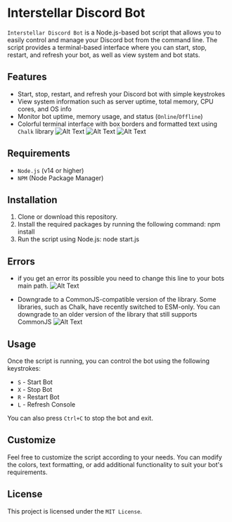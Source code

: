 # Interstellar Discord Bot

`Interstellar Discord Bot` is a Node.js-based bot script that allows you to easily control and manage your Discord bot from the command line. The script provides a terminal-based interface where you can start, stop, restart, and refresh your bot, as well as view system and bot stats.

## Features

- Start, stop, restart, and refresh your Discord bot with simple keystrokes
- View system information such as server uptime, total memory, CPU cores, and OS info
- Monitor bot uptime, memory usage, and status (`Online`/`Offline`)
- Colorful terminal interface with box borders and formatted text using `Chalk` library
![Alt Text](https://who.likes-throwing.rocks/64tHoW7Ij.png)
![Alt Text](https://who.likes-throwing.rocks/64tHXgZw4.png)
![Alt Text](https://who.likes-throwing.rocks/64tVFgOZc.png)

## Requirements

- `Node.js` (v14 or higher)
- `NPM` (Node Package Manager)

## Installation

1. Clone or download this repository.
2. Install the required packages by running the following command: npm install
3. Run the script using Node.js: node start.js 

## Errors

- if you get an error its possible you need to change this line to your bots main path.
![Alt Text](https://who.likes-throwing.rocks/64uNfdBOs.png)

- Downgrade to a CommonJS-compatible version of the library. Some libraries, such as Chalk, have recently switched to ESM-only. You can downgrade to an older version of the library that still supports CommonJS
![Alt Text](https://who.likes-throwing.rocks/64uVRjBfx.png)

## Usage

Once the script is running, you can control the bot using the following keystrokes:

- `S` - Start Bot
- `X` - Stop Bot
- `R` - Restart Bot
- `L` - Refresh Console

You can also press `Ctrl+C` to stop the bot and exit.

## Customize

Feel free to customize the script according to your needs. You can modify the colors, text formatting, or add additional functionality to suit your bot's requirements.

## License

This project is licensed under the `MIT License`.

